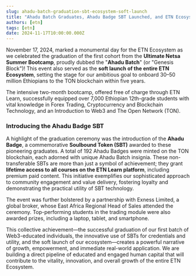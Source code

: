 ```yaml
---
slug: ahadu-batch-graduation-sbt-ecosystem-soft-launch
title: "Ahadu Batch Graduates, Ahadu Badge SBT Launched, and ETN Ecosystem Soft Launch!"
authors: [etn]
tags: [etn]
date: 2024-11-17T10:00:00.000Z
---
```


November 17, 2024, marked a monumental day for the ETN Ecosystem as we celebrated the graduation of the first cohort from the **Ultimate Netsa Summer Bootcamp**, proudly dubbed the "**Ahadu Batch**" (or "Genesis Block")! This event also served as the **soft launch of the entire ETN Ecosystem**, setting the stage for our ambitious goal to onboard 30–50 million Ethiopians to the TON blockchain within five years.

<!--truncate-->

The intensive two-month bootcamp, offered free of charge through ETN Learn, successfully equipped over 7,000 Ethiopian 12th-grade students with vital knowledge in Forex Trading, Cryptocurrency and Blockchain Technology, and an Introduction to Web3 and The Open Network (TON).

### Introducing the Ahadu Badge SBT

A highlight of the graduation ceremony was the introduction of the **Ahadu Badge**, a commemorative **Soulbound Token (SBT)** awarded to these pioneering graduates. A total of 192 Ahadu Badges were minted on the TON blockchain, each adorned with unique Ahadu Batch insignia. These non-transferable SBTs are more than just a symbol of achievement; they grant **lifetime access to all courses on the ETN Learn platform**, including premium paid content. This initiative exemplifies our sophisticated approach to community engagement and value delivery, fostering loyalty and demonstrating the practical utility of SBT technology.

The event was further bolstered by a partnership with Exness Limited, a global broker, whose East Africa Regional Head of Sales attended the ceremony. Top-performing students in the trading module were also awarded prizes, including a laptop, tablet, and smartphone.

This collective achievement—the successful graduation of our first batch of Web3-educated individuals, the innovative use of SBTs for credentials and utility, and the soft launch of our ecosystem—creates a powerful narrative of growth, empowerment, and immediate real-world application. We are building a direct pipeline of educated and engaged human capital that will contribute to the vitality, innovation, and overall growth of the entire ETN Ecosystem.
